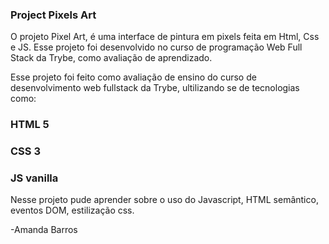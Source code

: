 ### Project Pixels Art

O projeto Pixel Art, é uma interface de pintura em pixels feita em Html, Css e JS. Esse projeto foi desenvolvido no curso de programação Web Full Stack da Trybe, como avaliação de aprendizado.

Esse projeto foi feito como avaliação de ensino do curso de desenvolvimento web fullstack da Trybe, ultilizando se de tecnologias como:

### HTML 5
### CSS 3
### JS vanilla
Nesse projeto pude aprender sobre o uso do Javascript, HTML semântico, eventos DOM, estilização css.


-Amanda Barros